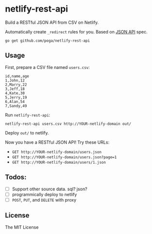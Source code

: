 # netlify-rest-api

Build a RESTful JSON API from CSV on Netlify.

Automatically create `_redirect` rules for you. Based on [JSON API](http://jsonapi.org/) spec.

`go get github.com/poga/netlify-rest-api`

## Usage

First, prepare a CSV file named `users.csv`:

```csv
id,name,age
1,John,12
2,Marry,22
3,Jeff,18
4,Kate,30
5,Jerry,19
6,Alan,54
7,Sandy,49
```

Run `netlify-rest-api`:

```
netlify-rest-api users.csv http://YOUR-netlify-domain out/
```

Deploy `out/` to netlify.

Now you have a RESTful JSON API! Try these URLs:

* `GET http://YOUR-netlify-domain/users.json`
* `GET http://YOUR-netlify-domain/users.json?page=1`
* `GET http://YOUR-netlify-domain/users/1.json`


## Todos:

- [ ] Support other source data. sql? json?
- [ ] programmically deploy to netlify
- [ ] `POST`, `PUT`, and `DELETE` with proxy

## License

The MIT License

